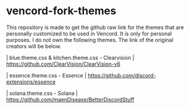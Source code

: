 # vencord-fork-themes

This repository is made to get the github raw link for the themes that are personally customized to be used in Vencord. It is only for personal purposes. I do not own the following themes. The link of the original creators will be below.

| blue.theme.css & kitchen.theme.css - Clearvision
| https://github.com/ClearVision/ClearVision-v6

| essence.theme.css - Essence
| https://github.com/discord-extensions/essence

| solana.theme.css - Solana
| https://github.com/maenDisease/BetterDiscordStuff
